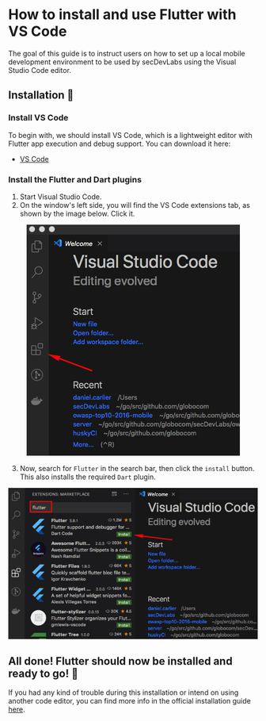 # How to install and use Flutter with VS Code

The goal of this guide is to instruct users on how to set up a local mobile development environment to be used by secDevLabs using the Visual Studio Code editor.


## Installation 🔧

### Install VS Code

To begin with, we should install VS Code, which is a lightweight editor with Flutter app execution and debug support. You can download it here:

* [VS Code](https://code.visualstudio.com/)

### Install the Flutter and Dart plugins

1. Start Visual Studio Code.
2. On the window's left side, you will find the VS Code extensions tab, as shown by the image below. Click it.

<p align="center">
    <img src="../images/flutter-install-1.png"/>
</p>

3. Now, search for `Flutter` in the search bar, then click the `install` button. This also installs the required `Dart` plugin.

<p align="center">
    <img src="../images/flutter-install-2.png"/>
</p>

## All done! Flutter should now be installed and ready to go! 🚀

If you had any kind of trouble during this installation or intend on using another code editor, you can find more info in the official installation guide [here](https://flutter.dev/docs/get-started/editor?tab=vscode).
